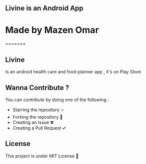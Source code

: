 ## Livine is an Android App
# Made by Mazen Omar
=======
## Livine
Is an android health care and food planner app , it's on Play Store 


## Wanna Contribute ?
You can contribute by doing one of the following : 
* Starring the repository ⭐
* Forking the repository 🍴
* Creating an Issue ❌
* Creating a Pull Request ✔

## License
This project is under MIT License 🚀
